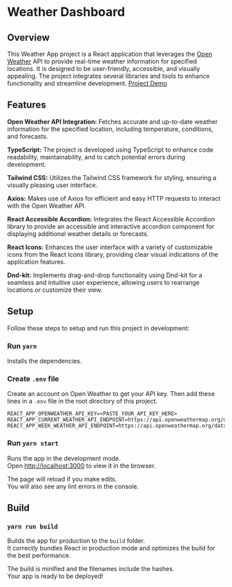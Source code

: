 # Weather Dashboard

## Overview

This Weather App project is a React application that leverages the [Open Weather](https://openweathermap.org/) API to provide real-time weather information for specified locations. It is designed to be user-friendly, accessible, and visually appealing. The project integrates several libraries and tools to enhance functionality and streamline development.
[Project Demo](https://cloudfilesassignment.web.app/)

## Features

**Open Weather API Integration:** Fetches accurate and up-to-date weather information for the specified location, including temperature, conditions, and forecasts.

**TypeScript:** The project is developed using TypeScript to enhance code readability, maintainability, and to catch potential errors during development.

**Tailwind CSS:** Utilizes the Tailwind CSS framework for styling, ensuring a visually pleasing user interface.

**Axios:** Makes use of Axios for efficient and easy HTTP requests to interact with the Open Weather API.

**React Accessible Accordion:** Integrates the React Accessible Accordion library to provide an accessible and interactive accordion component for displaying additional weather details or forecasts.

**React Icons:** Enhances the user interface with a variety of customizable icons from the React Icons library, providing clear visual indications of the application features.

**Dnd-kit:** Implements drag-and-drop functionality using Dnd-kit for a seamless and intuitive user experience, allowing users to rearrange locations or customize their view.

## Setup

Follow these steps to setup and run this project in development:

### Run `yarn`

Installs the dependencies.

### Create `.env` file

Create an account on Open Weather to get your API key.
Then add these lines in a `.env` file in the root directory of this project.
```
REACT_APP_OPENWEATHER_API_KEY=<PASTE_YOUR_API_KEY_HERE>
REACT_APP_CURRENT_WEATHER_API_ENDPOINT=https://api.openweathermap.org/data/2.5/weather
REACT_APP_WEEK_WEATHER_API_ENDPOINT=https://api.openweathermap.org/data/2.5/forecast
```
 
### Run `yarn start`
Runs the app in the development mode.\
Open [http://localhost:3000](http://localhost:3000) to view it in the browser.

The page will reload if you make edits.\
You will also see any lint errors in the console.

## Build

### `yarn run build`

Builds the app for production to the `build` folder.\
It correctly bundles React in production mode and optimizes the build for the best performance.

The build is minified and the filenames include the hashes.\
Your app is ready to be deployed!
